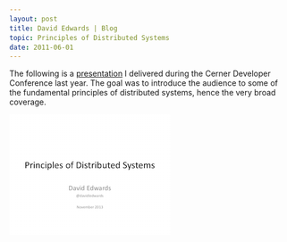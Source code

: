 ```yaml
---
layout: post
title: David Edwards | Blog
topic: Principles of Distributed Systems
date: 2011-06-01
---
```

The following is a [presentation](https://dl.dropboxusercontent.com/u/6310959/principles-of-distributed-systems.pdf) I delivered during the Cerner Developer Conference last year. The goal was to introduce the audience to some of the fundamental principles of distributed systems, hence the very broad coverage.

[![Principles of Distributed Systems](/images/principles-of-distributed-systems.png)](https://dl.dropboxusercontent.com/u/6310959/principles-of-distributed-systems.pdf "Principles of Distributed Systems")
